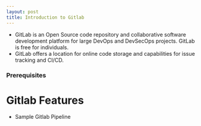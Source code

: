 ```yaml
---
layout: post
title: Introduction to Gitlab
---
```


- GitLab is an Open Source code repository and collaborative software development platform for large DevOps and DevSecOps projects. GitLab is free for individuals. 
- GitLab offers a location for online code storage and capabilities for issue tracking and CI/CD.


### Prerequisites

# Gitlab Features


- Sample Gitlab Pipeline
```yaml
```
